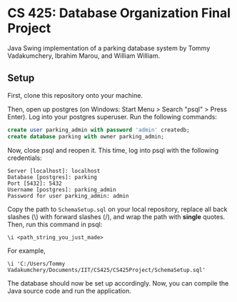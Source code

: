 # CS 425: Database Organization Final Project

Java Swing implementation of a parking database system by Tommy Vadakumchery, Ibrahim Marou, and William William.

## Setup

First, clone this repository onto your machine.

Then, open up postgres (on Windows: Start Menu > Search "psql" > Press Enter). Log into your postgres superuser. Run the following commands:

```sql
create user parking_admin with password 'admin' createdb;
create database parking with owner parking_admin;
```

Now, close psql and reopen it. This time, log into psql with the following credentials:

```
Server [localhost]: localhost
Database [postgres]: parking
Port [5432]: 5432
Username [postgres]: parking_admin
Password for user parking_admin: admin
```

Copy the path to `SchemaSetup.sql` on your local repository, replace all back slashes (\\) with forward slashes (\/), and wrap the path with **single** quotes. Then, run this command in psql:

```
\i <path_string_you_just_made>
```

For example, 

```
\i 'C:/Users/Tommy Vadakumchery/Documents/IIT/CS425/CS425Project/SchemaSetup.sql'
```

The database should now be set up accordingly. Now, you can compile the Java source code and run the application.